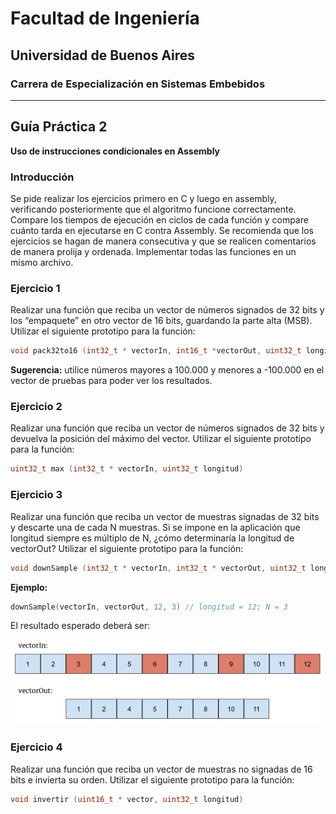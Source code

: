 
# Facultad de Ingeniería
## Universidad de Buenos Aires

### Carrera de Especialización en Sistemas Embebidos

---

## Guía Práctica 2
**Uso de instrucciones condicionales en Assembly**

### Introducción
Se pide realizar los ejercicios primero en C y luego en assembly, verificando posteriormente que el algoritmo funcione correctamente. Compare los tiempos de ejecución en ciclos de cada función y compare cuánto tarda en ejecutarse en C contra Assembly. Se recomienda que los ejercicios se hagan de manera consecutiva y que se realicen comentarios de manera prolija y ordenada. Implementar todas las funciones en un mismo archivo.

### Ejercicio 1
Realizar una función que reciba un vector de números signados de 32 bits y los “empaquete” en otro vector de 16 bits, guardando la parte alta (MSB). Utilizar el siguiente prototipo para la función:

```c
void pack32to16 (int32_t * vectorIn, int16_t *vectorOut, uint32_t longitud)
```

**Sugerencia:** utilice números mayores a 100.000 y menores a -100.000 en el vector de pruebas para poder ver los resultados.

### Ejercicio 2
Realizar una función que reciba un vector de números signados de 32 bits y devuelva la posición del máximo del vector. Utilizar el siguiente prototipo para la función:

```c
uint32_t max (int32_t * vectorIn, uint32_t longitud)
```

### Ejercicio 3
Realizar una función que reciba un vector de muestras signadas de 32 bits y descarte una de cada N muestras. Si se impone en la aplicación que longitud siempre es múltiplo de N, ¿cómo determinaría la longitud de vectorOut? Utilizar el siguiente prototipo para la función:

```c
void downSample (int32_t * vectorIn, int32_t * vectorOut, uint32_t longitud, uint32_t N)
```

**Ejemplo:** 
```c
downSample(vectorIn, vectorOut, 12, 3) // longitud = 12; N = 3
```
El resultado esperado deberá ser:

![imagen-vectores](img-1.png)

### Ejercicio 4
Realizar una función que reciba un vector de muestras no signadas de 16 bits e invierta su orden. Utilizar el siguiente prototipo para la función:

```c
void invertir (uint16_t * vector, uint32_t longitud)
```